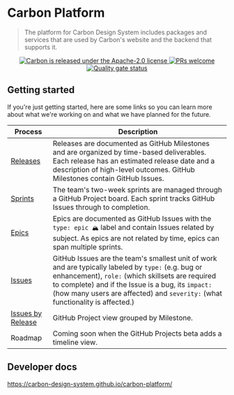 # Carbon Platform

> The platform for Carbon Design System includes packages and services that are used by Carbon's
> website and the backend that supports it.

<p align="center">
  <a href="https://github.com/carbon-design-system/carbon/blob/master/LICENSE">
    <img src="https://img.shields.io/badge/license-Apache--2.0-blue.svg" alt="Carbon is released under the Apache-2.0 license" />
  </a>
  <a href="https://github.com/carbon-design-system/carbon-platform/blob/master/docs/CONTRIBUTING.md">
    <img src="https://img.shields.io/badge/PRs-welcome-brightgreen.svg" alt="PRs welcome" />
  </a>
  <a href="https://sonarcloud.io/dashboard?id=carbon-design-system_carbon-platform">
    <img src="https://sonarcloud.io/api/project_badges/measure?project=carbon-design-system_carbon-platform&metric=alert_status" alt="Quality gate status" />
  </a>
</p>

## Getting started

If you're just getting started, here are some links so you can learn more about what we're working
on and what we have planned for the future.

<!-- prettier-ignore-start -->
| Process | Description |
| --- | --- |
| [Releases](https://github.com/carbon-design-system/carbon-platform/milestones?direction=asc&sort=due_date&state=open) | Releases are documented as GitHub Milestones and are organized by time-based deliverables. Each release has an estimated release date and a description of high-level outcomes. GitHub Milestones contain GitHub Issues. |
| [Sprints](https://github.com/orgs/carbon-design-system/projects/36/views/5) | The team's two-week sprints are managed through a GitHub Project board. Each sprint tracks GitHub Issues through to completion. |
| [Epics](https://github.com/carbon-design-system/carbon-platform/issues?q=label%3A%22type%3A+epic+%F0%9F%8F%94%22+) | Epics are documented as GitHub Issues with the `type: epic 🏔` label and contain Issues related by subject. As epics are not related by time, epics can span multiple sprints. |
| [Issues](https://github.com/carbon-design-system/carbon-platform/issues) | GitHub Issues are the team's smallest unit of work and are typically labeled by `type:` (e.g. bug or enhancement), `role:` (which skillsets are required to complete) and if the Issue is a bug, its `impact:` (how many users are affected) and `severity:` (what functionality is affected.) |
| [Issues by Release](https://github.com/orgs/carbon-design-system/projects/36/views/1) | GitHub Project view grouped by Milestone. |
| Roadmap | Coming soon when the GitHub Projects beta adds a timeline view. |
<!-- prettier-ignore-end -->

## Developer docs

https://carbon-design-system.github.io/carbon-platform/
